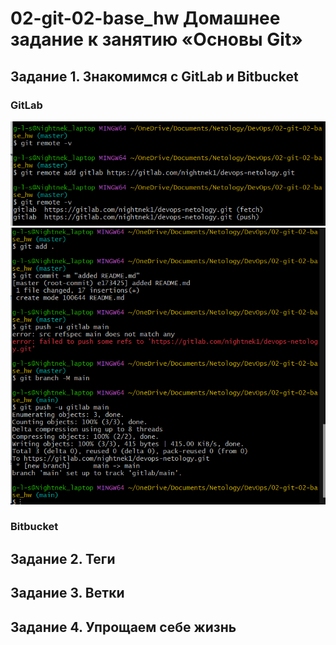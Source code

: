 # 02-git-02-base_hw Домашнее задание к занятию «Основы Git»

## Задание 1. Знакомимся с GitLab и Bitbucket

### GitLab
![alt text](image.png)
![alt text](image-1.png)
### Bitbucket

## Задание 2. Теги



## Задание 3. Ветки



## Задание 4. Упрощаем себе жизнь